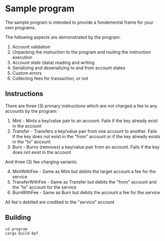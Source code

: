 # Sample program
The sample program is intended to provide a fundemental frame for your own programs.

The following aspects are demonstrated by the program:
1. Account validation
2. Unpacking the instruction to the program and routing the instruction execution
3. Account state (data) reading and writing
4. Serializing and deserializing to and from account states
5. Custom errors
6. Collecting fees for transaction, or not

## Instructions
There are three (3) primary instructions which are not charged a fee to any accounts by the program:
1. Mint - Mints a key/value pair to an account. Fails if the key already exist in the account
2. Transfer - Transfers a key/value pair from one account to another. Fails if the key does not exist in the "from" account or if the key already exists in the "to" account
3. Burn - Burns (removes) a key/value pair from an account. Fails if the key does not exist in the account

And three (3) fee charging variants:

4. MintWithFee - Same as Mint but debits the target account a fee for the service
5. TransferWithFee - Same as Transfer but debits the "from" account and the "to" account for the service
6. BurnWithFee - Same as Burn but debits the account a fee for the service

All fee's debited are credited to the "service" account

## Building
```
cd program
cargo build-bpf
```

